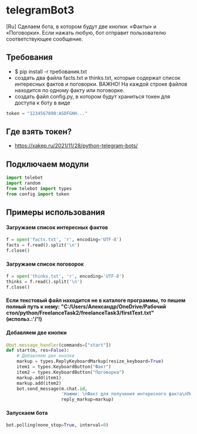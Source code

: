 # telegramBot3

[Ru] Сделаем бота, в котором будут две кнопки: «Факты» и «Поговорки».
Если нажать любую, бот отправит пользователю соответствующее сообщение.

## Требования

* $ pip install -r требования.txt
* создать два файла facts.txt и thinks.txt, которые содержат список интересных фактов и поговорки. ВАЖНО! На каждой строке файлов находится по одному факту или поговорке.
* создать файл config.py, в котором будут храниться токен для доступа к боту в виде
```python
token = "1234567890:ASDFGHH..."
```

## Где взять токен?
* https://xakep.ru/2021/11/28/python-telegram-bots/

## Подключаем модули
```python
import telebot
import random
from telebot import types
from config import token
```

## Примеры использования

#### Загружаем список интересных фактов
```python
f = open('facts.txt', 'r', encoding='UTF-8')
facts = f.read().split('\n')
f.close()
```
#### Загружаем список поговорок
```python
f = open('thinks.txt', 'r', encoding='UTF-8')
thinks = f.read().split('\n')
f.close()
```
#### Если текстовый файл находится не в каталоге программы, то пишем полный путь к нему: "C:/Users/Александр/OneDrive/Рабочий стол/python/FreelanceTask2/freelanceTask3/firstText.txt" (использ.:'/'!)

#### Добавляем две кнопки
```python
@bot.message_handler(commands=["start"])
def start(m, res=False):
    # Добавляем две кнопки
    markup = types.ReplyKeyboardMarkup(resize_keyboard=True)
    item1 = types.KeyboardButton("Факт")
    item2 = types.KeyboardButton("Поговорка")
    markup.add(item1)
    markup.add(item2)
    bot.send_message(m.chat.id,
                     'Нажми: \nФакт для получения интересного факта\nПоговорка — для получения мудрой цитаты ',
                     reply_markup=markup)
```
#### Запускаем бота
```python
bot.polling(none_stop=True, interval=0)
```